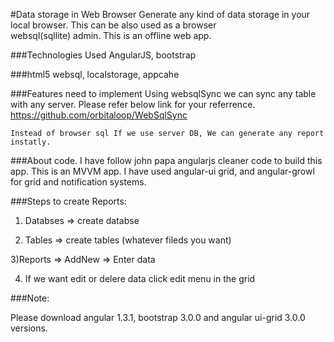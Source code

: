 #Data storage in Web Browser
    Generate any kind of data storage in your local browser. This can be also used as a browser  
    websql(sqllite) admin. This is an offline web app.

###Technologies Used
    AngularJS, bootstrap

###html5
    websql, localstorage, appcahe

###Features need to implement
    Using websqlSync we can sync any table with any server. Please refer below link
    for your referrence. https://github.com/orbitaloop/WebSqlSync

    Instead of browser sql If we use server DB, We can generate any report instatly.

###About code.
    I have follow john papa angularjs cleaner code to build this app. This is an MVVM app. 
    I have used angular-ui grid, and angular-growl for grid and notification systems.


###Steps to create Reports:

1) Databses => create databse

2) Tables => create tables (whatever fileds you want)

3)Reports => AddNew => Enter data

4) If we want edit or delere data click edit menu in the grid

###Note:

Please download angular 1.3.1, bootstrap 3.0.0 and angular ui-grid 3.0.0 versions.

